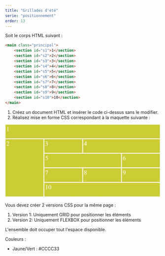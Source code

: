 ```yaml
---
title: "Grillades d'été"
serie: "positionnement"
order: 13
---
```


Soit le corps HTML suivant : 

```html
<main class="principal">
    <section id="s1">1</section>
    <section id="s2">2</section>
    <section id="s3">3</section>
    <section id="s4">4</section>
    <section id="s5">5</section>
    <section id="s6">6</section>
    <section id="s7">7</section>
    <section id="s8">8</section>
    <section id="s9">9</section>
    <section id="s10">10</section>
</main>
```

1. Créez un document HTML et insérer le code ci-dessus sans le modifier.
2. Réalisez mise en forme CSS correspondant à la maquette suivante :

![gridflex](img/Image4.jpg)

Vous devez créer 2 versions CSS pour la même page : 

1. Version 1: Uniquement GRID pour positionner les éléments
2. Version 2: Uniquement FLEXBOX pour positionner les éléments

L'ensemble doit occuper tout l'espace disponible.

Couleurs : 
-	Jaune/Vert : #CCCC33
